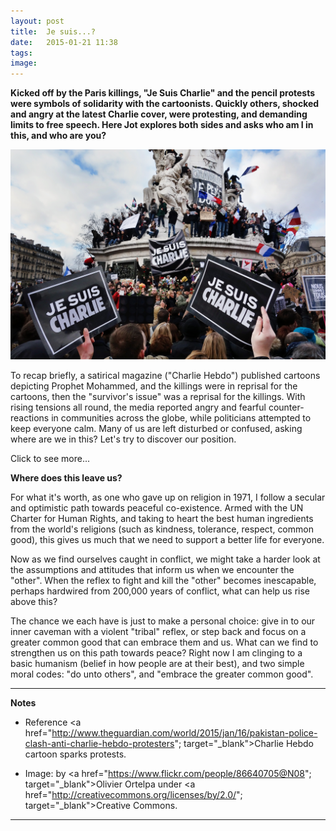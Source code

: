 ```yaml
---
layout: post
title:  Je suis...?
date:   2015-01-21 11:38
tags: 
image:
---
```


**Kicked off by the Paris killings, "Je Suis Charlie" and the pencil protests were symbols of solidarity with the cartoonists. Quickly others, shocked and angry at the latest Charlie cover, were protesting, and demanding limits to free speech. Here Jot explores both sides and asks who am I in this, and who are you?**

![](/libb/images/je-suis.jpg)

To recap briefly, a satirical magazine ("Charlie Hebdo") published cartoons depicting Prophet Mohammed, and the killings were in reprisal for the cartoons, then the "survivor's issue" was a reprisal for the killings. With rising tensions all round, the media reported angry and fearful counter-reactions in communities across the globe, while politicians attempted to keep everyone calm. Many of us are left disturbed or confused, asking where are we in this? Let's try to discover our position.

<div id="restOfArticle" style="display:none">

<h1>On the side of free speech?</h1>

A number of principles inform the government in France as they try to hold somehow in balance (expressed in yesterday's "Democracy Day" discussion on Radio 4's Today):<ul>

<li>upholding the hard-won principles of freedom and democracy - which raises the difficulty of providing people with sufficient privacy and security.</li>

<li>recognising that some people do not support the democratic process because they do not believe politics can make a difference.</li>

<li>grappling with the principle of "freedom to offend" which is problematic. As Winston Churchchill said: "criticism is not always agreeable, but it is always necessary". Clearly complete freedom of expression can soon become anti-democratic, squashing other people.</li></ul>

This side can be neatly summarised by words often mis-attributed to Voltaire the French philosopher: "I disagree with what you say, but I will defend to the death your right to say it". <br><br>

<h1>On the side of respect for another’s religion?</h1>

This side was picked up by Pope Francis speaking to journalists during his current Philippines tour. He said religion is not a joke, and "if a friend says a swear word against my mother, then a punch awaits him". Explaining more fully he said "killing in the name of God is wrong, but it is also wrong to provoke people by belittling their religion. Yet, he added, everyone has not only the liberty, but also the obligation, "to say what he thinks to help the common good."<br><br>

While the French government allows us to criticise ideas and beliefs, it suggest we do not tolerate "incitement to hatred" based on race or religion.Yet many Muslims right now feel strong intolerance to their religion, for example those in French schools refusing to stand and remember the dead, and those angrily demonstrating in Chechen and Mali, and those giving death threats to the sellers of a magazine.<br><br>

</div>
<a onclick="showMoreOrLess(this,'restOfArticle');">Click to see more...</a>

**Where does this leave us?**

For what it's worth, as one who gave up on religion in 1971, I follow a secular and optimistic path towards peaceful co-existence. Armed with the UN Charter for Human Rights, and taking to heart the best human ingredients from the world's religions (such as kindness, tolerance, respect, common good), this gives us much that we need to support a better life for everyone. 

Now as we find ourselves caught in conflict, we might take a harder look at the assumptions and attitudes that inform us when we encounter the "other". When the reflex to fight and kill the "other" becomes inescapable, perhaps hardwired from 200,000 years of conflict, what can help us rise above this?

The chance we each have is just to make a personal choice: give in to our inner caveman with a violent "tribal" reflex, or step back and focus on a greater common good that can embrace them and us. What can we find to strengthen us on this path towards peace? Right now I am clinging to a basic humanism (belief in how people are at their best), and two simple moral codes: "do unto others", and "embrace the greater common good".

__________________

<b>Notes</b>

* Reference <a href="http://www.theguardian.com/world/2015/jan/16/pakistan-police-clash-anti-charlie-hebdo-protesters"; target="_blank">Charlie Hebdo cartoon sparks protests</a>.

* Image: by <a href="https://www.flickr.com/people/86640705@N08"; target="_blank">Olivier Ortelpa</a> under <a href="http://creativecommons.org/licenses/by/2.0/"; target="_blank">Creative Commons</a>.

__________________
